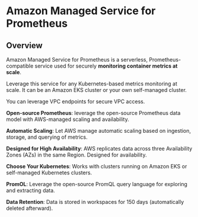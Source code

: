 # Amazon Managed Service for Prometheus

## Overview

Amazon Managed Service for Prometheus is a serverless, Prometheus-compatible service used for securely **monitoring container metrics at scale**.

Leverage this service for any Kubernetes-based metrics monitoring at scale. It can be an Amazon EKS cluster or your own self-managed cluster.

You can leverage VPC endpoints for secure VPC access.

**Open-source Prometheus**: leverage the open-source Prometheus data model with AWS-managed scaling and availability.

**Automatic Scaling**: Let AWS manage automatic scaling based on ingestion, storage, and querying of metrics.

**Designed for High Availability**: AWS replicates data across three Availability Zones (AZs) in the same Region. Designed for availability.

**Choose Your Kubernetes**: Works with clusters running on Amazon
EKS or self-managed Kubernetes clusters.

**PromOL**: Leverage the open-source PromQL query language for exploring and extracting data.

**Data Retention**: Data is stored in workspaces for 150 days (automatically deleted afterward).